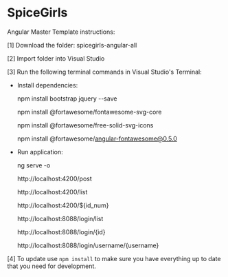 # SpiceGirls

Angular Master Template instructions:

[1] Download the folder: spicegirls-angular-all

[2] Import folder into Visual Studio

[3] Run the following terminal commands in Visual Studio's Terminal:

- Install dependencies:

   npm install bootstrap jquery --save
   
   npm install @fortawesome/fontawesome-svg-core
  
   npm install @fortawesome/free-solid-svg-icons
  
   npm install @fortawesome/angular-fontawesome@0.5.0

- Run application:

   ng serve -o

  http://localhost:4200/post 
  
  http://localhost:4200/list
  
  http://localhost:4200/${id_num}
  
  http://localhost:8088/login/list
  
  http://localhost:8088/login/{id}
  
  http://localhost:8088/login/username/{username}

[4] To update use `npm install` to make sure you have everything up to date that you need for development.


